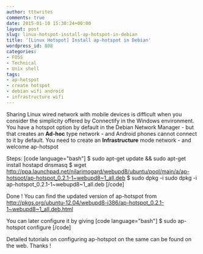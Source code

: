 ```yaml
---
author: tttwrites
comments: true
date: 2015-01-10 15:30:24+00:00
layout: post
slug: linux-hotspot-install-ap-hotspot-in-debian
title: '[Linux Hotspot] Install ap-hotspot in Debian'
wordpress_id: 808
categories:
- FOSS
- Technical
- Unix shell
tags:
- ap-hotspot
- create hotspot
- debian wifi android
- infrastructure wifi
---
```


Sharing Linux wired network with mobile devices is difficult when you consider the simplicity offered by Connectify in the Windows environment. You have a hotspot option by default in the Debian Network Manager - but that creates an **Ad-hoc** type network - and Android phones cannot connect to it by default.
You need to create an **Infrastructure** mode network - and welcome ap-hotspot

Steps:
[code language="bash"]
$ sudo apt-get update && sudo apt-get install hostapd dnsmasq 
$ wget http://ppa.launchpad.net/nilarimogard/webupd8/ubuntu/pool/main/a/ap-hotspot/ap-hotspot_0.2.1-1~webupd8~1_all.deb
$ sudo dpkg -i sudo dpkg -i ap-hotspot_0.2.1-1\~webupd8\~1_all.deb
[/code]

Done ! You can find the updated version of ap-hotspot from http://pkgs.org/ubuntu-12.04/webupd8-i386/ap-hotspot_0.2.1-1~webupd8~1_all.deb.html

You can later configure it by giving
[code language="bash"]
$ sudo ap-hotspot configure
[/code]

Detailed tutorials on configuring ap-hotspot on the same can be found on the web. Thanks ! 
